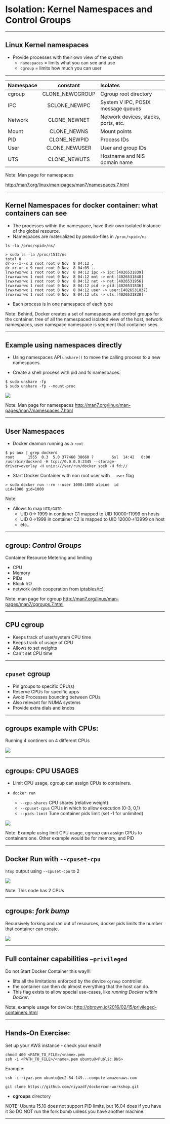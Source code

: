 
# Isolation: Kernel Namespaces and Control Groups

---

## Linux Kernel namespaces

- Provide processes with  their own view of the system
  - `namespaces` = limits what you can see and use
  - `cgroup` = limits how much you can user

---

|Namespace|constant |Isolates|
|-------|:---------------:|:-----|
|cgroup |CLONE_NEWCGROUP  |Cgroup root directory|
|IPC    |SCLONE_NEWIPC    |System V IPC, POSIX message queues|
|Network|		CLONE_NEWNET	|	Network devices, stacks, ports, etc.|
|Mount	|	CLONE_NEWNS	    |	Mount points|
|PID	  |		CLONE_NEWPID  |	Process IDs|
|User	  |		CLONE_NEWUSER	|	User and group IDs|
|UTS		|	CLONE_NEWUTS	  |	Hostname and NIS domain name|

Note:
Man page for namespaces

http://man7.org/linux/man-pages/man7/namespaces.7.html


---

## Kernel Namespaces for docker container: what containers can see

- The processes within the namespace, have their own isolated instance of the global resource.
- Namespaces are materialized by pseudo-files in ``/proc/<pid>/ns``

```
ls -la /proc/<pid>/ns/
```

```
> sudo ls -la /proc/1512/ns                                                                                                 
total 0                                                                                                                     
dr-x--x--x 2 root root 0 Nov  8 04:12 .                                                                                     
dr-xr-xr-x 9 root root 0 Nov  8 04:05 ..                                                                                    
lrwxrwxrwx 1 root root 0 Nov  8 04:12 ipc -> ipc:[4026531839]                                                               
lrwxrwxrwx 1 root root 0 Nov  8 04:12 mnt -> mnt:[4026531840]                                                               
lrwxrwxrwx 1 root root 0 Nov  8 04:12 net -> net:[4026531956]                                                               
lrwxrwxrwx 1 root root 0 Nov  8 04:12 pid -> pid:[4026531836]                                                               
lrwxrwxrwx 1 root root 0 Nov  8 04:12 user -> user:[4026531837]                                                             
lrwxrwxrwx 1 root root 0 Nov  8 04:12 uts -> uts:[4026531838]
```

- Each process is in one namespace of each type

Note: Behind, Docker creates a set of namespaces and control groups for the container.
tree of all the namespaced
isolated view of the host, network namespaces, user namspace
namespace is segment that container sees.

---

## Example using namespaces directly

- Using namespaces API ``unshare()`` to move the calling process to a new namespaces.

- Create a shell process with pid and fs namespaces.

```
$ sudo unshare -fp
$ sudo unshare -fp --mount-proc
```
![](images/unshare.png)

Note:
Man page for namespaces
http://man7.org/linux/man-pages/man7/namespaces.7.html

---

## User Namespaces
- Docker deamon running as a `root`

```
$ ps aux | grep dockerd                                                                                          
root      1555  0.3  5.0 377460 38660 ?        Ssl  14:42   0:00 /usr/bin/dockerd -H tcp://0.0.0.0:2345 --storage-
driver=overlay -H unix:///var/run/docker.sock -H fd://                                                            
```

- Start Docker Container with non root user with ``--user`` flag

```
> sudo docker run --rm --user 1000:1000 alpine  id                                                                           
uid=1000 gid=1000
```

Note:
- Allows to map `UID/GUID`
  - UID 0-> 1999 in contianer C1 mapped to UID 10000-11999 on hosts
  - UID 0->1999 in container C2 is mapped to UID 12000->13999 on host
  - etc..

---

## cgroup: *Control Groups*

Container Resource Metering and limiting

- CPU
- Memory
- PIDs
- Block I/O
- network (with cooperation from iptables/tc)


Note:
man page for cgroup
http://man7.org/linux/man-pages/man7/cgroups.7.html

---

## CPU cgroup

- Keeps track of user/system CPU time
- Keeps track of usage of CPU
- Allows to set weights
- Can't set CPU time

---

## `cpuset` cgroup
- Pin groups to specific CPU(s)
- Reserve CPUs for specific apps
- Avoid Processes bouncing between CPUs
- Also relevant for NUMA systems
- Provide extra dials and knobs

---

## cgroups example with CPUs:


Running 4 continers on 4 different CPUs

![](images/cgroup1.png)


---

## cgroups: CPU USAGES

- Limit CPU usage, cgroup can assign CPUs to containers.

- ``docker run``
  - ``--cpu-shares``	CPU shares (relative weight)
  - ``--cpuset-cpus``	CPUs in which to allow execution (0-3, 0,1)
  - ``--pids-limit``	Tune container pids limit (set -1 for unlimited)

![](images/cgroup2.png)

Note: Example using limit CPU usage, cgroup can assign CPUs to containers one.
Other example would be for memory, and PID

---
## Docker Run with ``--cpuset-cpu``

`htop` output using ``--cpuset-cpu`` to 2

![](images/htop_2cpuset.png)

Note:
This node has 2 CPUs

---

## cgroups: *fork bump*


Recursively forking and ran out of resources,
docker pids limits the number that container can create.

![](images/cgroup3.png)



----

## Full container capabilities ``–privileged``

Do not Start Docker Container this way!!!

- lifts all the limitations enforced by the device `cgroup` controller.  
- the container can then do almost everything that the host can do.
- This flag exists to allow special use-cases, like _running Docker within Docker_.

Note: example usage for device:
http://obrown.io/2016/02/15/privileged-containers.html

---

## Hands-On Exercise:
Set up your AWS instance - check your email!

```
chmod 400 <PATH_TO_FILE>/<name>.pem
ssh -i <PATH_TO_FILE>/<name>.pem ubuntu@<Public DNS>
```
Example:
```
ssh -i riyaz.pem ubuntu@ec2-54-149...compute.amazonaws.com
```
```
git clone https://github.com/riyazdf/dockercon-workshop.git
```
- **cgroups** directory

NOTE: Ubuntu 15.10 does not support PID limits, but 16.04 does if you have it
So DO NOT run the fork bomb unless you have another machine.

---
